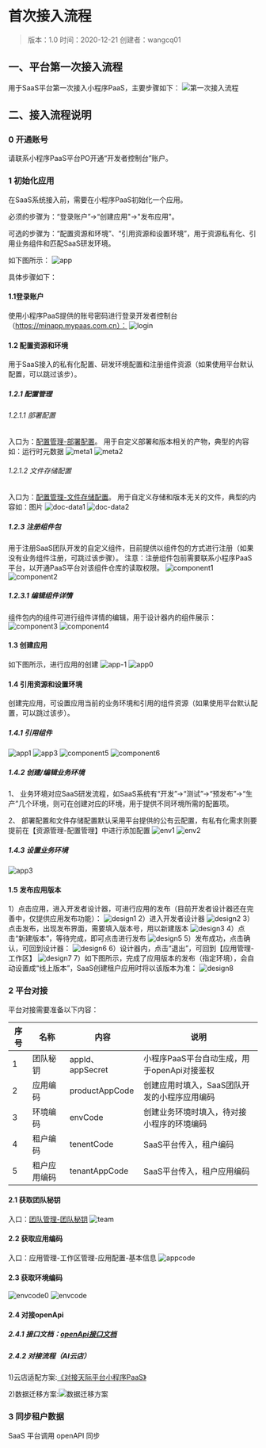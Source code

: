 <!-- toc -->

# 首次接入流程
> 版本：1.0
> 时间：2020-12-21
> 创建者：wangcq01

## 一、平台第一次接入流程
用于SaaS平台第一次接入小程序PaaS，主要步骤如下：
![第一次接入流程](第一次接入流程.png)

## 二、接入流程说明
### 0 开通账号
请联系小程序PaaS平台PO开通“开发者控制台”账户。

### 1 初始化应用
在SaaS系统接入前，需要在小程序PaaS初始化一个应用。

必须的步骤为：“登录账户”->“创建应用"->"发布应用"。

可选的步骤为：“配置资源和环境”、“引用资源和设置环境”，用于资源私有化、引用业务组件和匹配SaaS研发环境。

如下图所示：
![app](app.png)

具体步骤如下：

#### 1.1登录账户
使用小程序PaaS提供的账号密码进行登录开发者控制台（https://minapp.mypaas.com.cn）：
![login](login.png)
#### 1.2 配置资源和环境
用于SaaS接入的私有化配置、研发环境配置和注册组件资源（如果使用平台默认配置，可以跳过该步）。
##### 1.2.1 配置管理
###### 1.2.1.1 部署配置
入口为：[配置管理-部署配置](https://minapp.mypaas.com.cn/resource/deployment-config/list)。
用于自定义部署和版本相关的产物，典型的内容如：运行时元数据
![meta1](meta1.png)
![meta2](meta2.png)
###### 1.2.1.2 文件存储配置
入口为：[配置管理-文件存储配置](https://minapp.mypaas.com.cn/resource/deployment-file/list)。
用于自定义存储和版本无关的文件，典型的内容如：图片
![doc-data1](doc-data1.png)
![doc-data2](doc-data2.png)

##### 1.2.3 注册组件包
用于注册SaaS团队开发的自定义组件，目前提供以组件包的方式进行注册（如果没有业务组件注册，可跳过该步骤）。
注意：注册组件包前需要联系小程序PaaS平台，以开通PaaS平台对该组件仓库的读取权限。
![component1](component1.png)
![component2](component2.png)
##### 1.2.3.1 编辑组件详情
组件包内的组件可进行组件详情的编辑，用于设计器内的组件展示：
![component3](component3.png)
![component4](component4.png)


#### 1.3 创建应用
如下图所示，进行应用的创建
![app-1](app-1.png)
![app0](app0.png)


#### 1.4 引用资源和设置环境
创建完应用，可设置应用当前的业务环境和引用的组件资源（如果使用平台默认配置，可以跳过该步）。

##### 1.4.1 引用组件
![app1](app1.png)
![app3](app3.png)
![component5](component5.png)
![component6](component6.png)

##### 1.4.2 创建/编辑业务环境
1、 业务环境对应SaaS研发流程，如SaaS系统有“开发”->“测试”->“预发布”->“生产”几个环境，则可在创建对应的环境，用于提供不同环境所需的配置项。

2、 部署配置和文件存储配置默认采用平台提供的公有云配置，有私有化需求则要提前在【资源管理-配置管理】中进行添加配置
![env1](env1.png)
![env2](env2.png)

##### 1.4.3 设置业务环境
![app3](app3.png)

#### 1.5 发布应用版本
1）点击应用，进入开发者设计器，可进行应用的发布（目前开发者设计器还在完善中，仅提供应用发布功能）：
![design1](design1.png)
2）进入开发者设计器
![design2](design2.png)
3）点击发布，出现发布界面，需要填入版本号，用以新建版本
![design3](design3.png)
4）点击“新建版本”，等待完成，即可点击进行发布
![design5](design5.png)
5）发布成功，点击确认，可回到设计器：
![design6](design6.png)
6）设计器内，点击“退出”，可回到【应用管理-工作区】
![design7](design7.png)
7）如下图所示，完成了应用版本的发布（指定环境），会自动设置成“线上版本”，SaaS创建租户应用时将以该版本为准：
![design8](design8.png)


### 2 平台对接
平台对接需要准备以下内容：

|序号|名称|内容|说明|
|--|--|--|--|
|1|团队秘钥|appId、appSecret|小程序PaaS平台自动生成，用于openApi对接鉴权|
|2|应用编码|productAppCode|创建应用时填入，SaaS团队开发的小程序应用编码|
|3|环境编码|envCode|创建业务环境时填入，待对接小程序的环境编码|
|4|租户编码|tenentCode|SaaS平台传入，租户编码|
|5|租户应用编码|tenantAppCode|SaaS平台传入，租户应用编码|

#### 2.1 获取团队秘钥
入口：[团队管理-团队秘钥](https://minapp.mypaas.com.cn/team/secret)
![team](team.png)
#### 2.2 获取应用编码
入口：应用管理-工作区管理-应用配置-基本信息
![appcode](appcode.png)
#### 2.3 获取环境编码
![envcode0](envcode0.png)
![envcode](envcode.png)
#### 2.4 对接openApi
##### 2.4.1 接口文档：[openApi接口文档](../平台应用API/README.md)
##### 2.4.2 对接流程（AI云店）
 1)云店适配方案:[《对接天际平台小程序PaaS》](https://shimo.im/docs/CwHXggrRxV9wXdxg/ )

 2)数据迁移方案:![数据迁移方案](数据迁移方案.png)

### 3 同步租户数据
SaaS 平台调用 openAPI 同步

